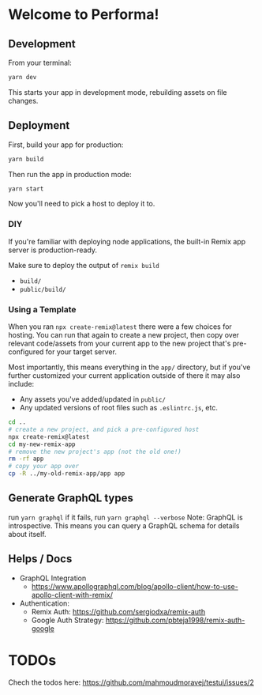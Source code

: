 # Welcome to Performa!

## Development

From your terminal:

```sh
yarn dev
```

This starts your app in development mode, rebuilding assets on file changes.

## Deployment

First, build your app for production:

```sh
yarn build
```

Then run the app in production mode:

```sh
yarn start
```

Now you'll need to pick a host to deploy it to.

### DIY

If you're familiar with deploying node applications, the built-in Remix app server is production-ready.

Make sure to deploy the output of `remix build`

- `build/`
- `public/build/`

### Using a Template

When you ran `npx create-remix@latest` there were a few choices for hosting. You can run that again to create a new project, then copy over relevant code/assets from your current app to the new project that's pre-configured for your target server.

Most importantly, this means everything in the `app/` directory, but if you've further customized your current application outside of there it may also include:

- Any assets you've added/updated in `public/`
- Any updated versions of root files such as `.eslintrc.js`, etc.

```sh
cd ..
# create a new project, and pick a pre-configured host
npx create-remix@latest
cd my-new-remix-app
# remove the new project's app (not the old one!)
rm -rf app
# copy your app over
cp -R ../my-old-remix-app/app app
```

## Generate GraphQL types

run `yarn graphql`
if it fails, run `yarn graphql --verbose`
Note: GraphQL is introspective. This means you can query a GraphQL schema for details about itself.

## Helps / Docs

- GraphQL Integration
  - https://www.apollographql.com/blog/apollo-client/how-to-use-apollo-client-with-remix/
- Authentication:
  - Remix Auth: https://github.com/sergiodxa/remix-auth
  - Google Auth Strategy: https://github.com/pbteja1998/remix-auth-google

# TODOs

Chech the todos here: https://github.com/mahmoudmoravej/testui/issues/2
